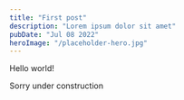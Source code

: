 ```yaml
---
title: "First post"
description: "Lorem ipsum dolor sit amet"
pubDate: "Jul 08 2022"
heroImage: "/placeholder-hero.jpg"
---
```


Hello world!

Sorry under construction
